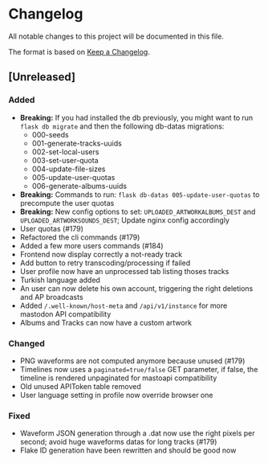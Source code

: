 # Changelog
All notable changes to this project will be documented in this file.

The format is based on [Keep a Changelog](https://keepachangelog.com/en/1.0.0/).

## [Unreleased]
### Added
- **Breaking:** If you had installed the db previously, you might want to run `flask db migrate` and then the following db-datas migrations:
    - 000-seeds
    - 001-generate-tracks-uuids
    - 002-set-local-users
    - 003-set-user-quota
    - 004-update-file-sizes
    - 005-update-user-quotas
    - 006-generate-albums-uuids
- **Breaking:** Commands to run: `flask db-datas 005-update-user-quotas` to precompute the user quotas
- **Breaking:** New config options to set: `UPLOADED_ARTWORKALBUMS_DEST` and `UPLOADED_ARTWORKSOUNDS_DEST`; Update nginx config accordingly
- User quotas (#179)
- Refactored the cli commands (#179)
- Added a few more users commands (#184)
- Frontend now display correctly a not-ready track
- Add button to retry transcoding/processing if failed
- User profile now have an unprocessed tab listing thoses tracks
- Turkish language added
- An user can now delete his own account, triggering the right deletions and AP broadcasts
- Added `/.well-known/host-meta` and `/api/v1/instance` for more mastodon API compatibility
- Albums and Tracks can now have a custom artwork

### Changed
- PNG waveforms are not computed anymore because unused (#179)
- Timelines now uses a `paginated=true/false` GET parameter, if false, the timeline is rendered unpaginated for mastoapi compatibility
- Old unused APIToken table removed
- User language setting in profile now override browser one

### Fixed
- Waveform JSON generation through a .dat now use the right pixels per second; avoid huge waveforms datas for long tracks (#179)
- Flake ID generation have been rewritten and should be good now

